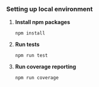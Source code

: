 ### Setting up local environment

1. **Install npm packages**
      ```
      npm install
   ```
2. **Run tests**
      ```
      npm run test
   ```
3. **Run coverage reporting**
      ```
      npm run coverage
   ```
   

